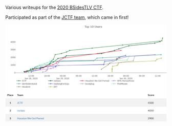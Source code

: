 Various writeups for the [2020 BSidesTLV CTF](https://ctf20.bsidestlv.com).

Participated as part of the [JCTF team](https://jctf.team/), which came in first!

![](images/top3.png)